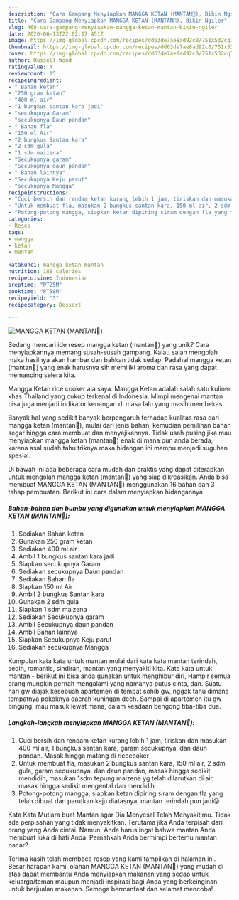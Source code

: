 ```yaml
---
description: "Cara Gampang Menyiapkan MANGGA KETAN (MANTAN👀), Bikin Ngiler"
title: "Cara Gampang Menyiapkan MANGGA KETAN (MANTAN👀), Bikin Ngiler"
slug: 468-cara-gampang-menyiapkan-mangga-ketan-mantan-bikin-ngiler
date: 2020-06-13T22:02:17.451Z
image: https://img-global.cpcdn.com/recipes/dd63de7ae8ad92c0/751x532cq70/mangga-ketan-mantan👀-foto-resep-utama.jpg
thumbnail: https://img-global.cpcdn.com/recipes/dd63de7ae8ad92c0/751x532cq70/mangga-ketan-mantan👀-foto-resep-utama.jpg
cover: https://img-global.cpcdn.com/recipes/dd63de7ae8ad92c0/751x532cq70/mangga-ketan-mantan👀-foto-resep-utama.jpg
author: Russell Wood
ratingvalue: 4
reviewcount: 15
recipeingredient:
- " Bahan ketan"
- "250 gram ketan"
- "400 ml air"
- "1 bungkus santan kara jadi"
- "secukupnya Garam"
- "secukupnya Daun pandan"
- " Bahan fla"
- "150 ml Air"
- "2 bungkus Santan kara"
- "2 sdm gula"
- "1 sdm maizena"
- "Secukupnya garam"
- "Secukupnya daun pandan"
- " Bahan lainnya"
- "Secukupnya Keju parut"
- "secukupnya Mangga"
recipeinstructions:
- "Cuci bersih dan rendam ketan kurang lebih 1 jam, tiriskan dan masukan 400 ml air, 1 bungkus santan kara, garam secukupnya, dan daun pandan. Masak hingga matang di ricecooker"
- "Untuk membuat fla, masukan 2 bungkus santan kara, 150 ml air, 2 sdm gula, garam secukupnya, dan daun pandan, masak hingga sedikit mendidih, masukan 1sdm tepung maizena yg telah dilarutkan di air, masak hingga sedikit mengental dan mendidih"
- "Potong-potong mangga, siapkan ketan dipiring siram dengan fla yang telah dibuat dan parutkan keju diatasnya, mantan terindah pun jadi😝"
categories:
- Resep
tags:
- mangga
- ketan
- mantan

katakunci: mangga ketan mantan 
nutrition: 188 calories
recipecuisine: Indonesian
preptime: "PT25M"
cooktime: "PT58M"
recipeyield: "3"
recipecategory: Dessert

---
```



![MANGGA KETAN (MANTAN👀)](https://img-global.cpcdn.com/recipes/dd63de7ae8ad92c0/751x532cq70/mangga-ketan-mantan👀-foto-resep-utama.jpg)

Sedang mencari ide resep mangga ketan (mantan👀) yang unik? Cara menyiapkannya memang susah-susah gampang. Kalau salah mengolah maka hasilnya akan hambar dan bahkan tidak sedap. Padahal mangga ketan (mantan👀) yang enak harusnya sih memiliki aroma dan rasa yang dapat memancing selera kita.

Mangga Ketan rice cooker ala saya. Mangga Ketan adalah salah satu kuliner khas Thailand yang cukup terkenal di Indonesia. Mimpi mengenai mantan bisa juga menjadi indikator kenangan di masa lalu yang masih membekas.

Banyak hal yang sedikit banyak berpengaruh terhadap kualitas rasa dari mangga ketan (mantan👀), mulai dari jenis bahan, kemudian pemilihan bahan segar hingga cara membuat dan menyajikannya. Tidak usah pusing jika mau menyiapkan mangga ketan (mantan👀) enak di mana pun anda berada, karena asal sudah tahu triknya maka hidangan ini mampu menjadi suguhan spesial.


Di bawah ini ada beberapa cara mudah dan praktis yang dapat diterapkan untuk mengolah mangga ketan (mantan👀) yang siap dikreasikan. Anda bisa membuat MANGGA KETAN (MANTAN👀) menggunakan 16 bahan dan 3 tahap pembuatan. Berikut ini cara dalam menyiapkan hidangannya.

<!--inarticleads1-->

##### Bahan-bahan dan bumbu yang digunakan untuk menyiapkan MANGGA KETAN (MANTAN👀):

1. Sediakan  Bahan ketan
1. Gunakan 250 gram ketan
1. Sediakan 400 ml air
1. Ambil 1 bungkus santan kara jadi
1. Siapkan secukupnya Garam
1. Sediakan secukupnya Daun pandan
1. Sediakan  Bahan fla
1. Siapkan 150 ml Air
1. Ambil 2 bungkus Santan kara
1. Gunakan 2 sdm gula
1. Siapkan 1 sdm maizena
1. Sediakan Secukupnya garam
1. Ambil Secukupnya daun pandan
1. Ambil  Bahan lainnya
1. Siapkan Secukupnya Keju parut
1. Sediakan secukupnya Mangga


Kumpulan kata kata untuk mantan mulai dari kata kata mantan terindah, sedih, romantis, sindiran, mantan yang menyakiti kita. Kata kata untuk mantan - berikut ini bisa anda gunakan untuk menghibur diri, Hampir semua orang mungkin pernah mengalami yang namanya putus cinta, dan. Suatu hari gw diajak kesebuah apartemen di tempat sohib gw, nggak tahu dimana tempatnya pokoknya daerah kuningan dech. Sampai di apartemen itu gw bingung, mau masuk lewat mana, dalam keadaan bengong tiba-tiba dua. 

<!--inarticleads2-->

##### Langkah-langkah menyiapkan MANGGA KETAN (MANTAN👀):

1. Cuci bersih dan rendam ketan kurang lebih 1 jam, tiriskan dan masukan 400 ml air, 1 bungkus santan kara, garam secukupnya, dan daun pandan. Masak hingga matang di ricecooker
1. Untuk membuat fla, masukan 2 bungkus santan kara, 150 ml air, 2 sdm gula, garam secukupnya, dan daun pandan, masak hingga sedikit mendidih, masukan 1sdm tepung maizena yg telah dilarutkan di air, masak hingga sedikit mengental dan mendidih
1. Potong-potong mangga, siapkan ketan dipiring siram dengan fla yang telah dibuat dan parutkan keju diatasnya, mantan terindah pun jadi😝


Kata Kata Mutiara buat Mantan agar Dia Menyesal Telah Menyakitimu. Tidak ada perpisahan yang tidak menyakitkan. Terutama jika Anda terpisah dari orang yang Anda cintai. Namun, Anda harus ingat bahwa mantan Anda membuat luka di hati Anda. Pernahkah Anda bermimpi bertemu mantan pacar? 

Terima kasih telah membaca resep yang kami tampilkan di halaman ini. Besar harapan kami, olahan MANGGA KETAN (MANTAN👀) yang mudah di atas dapat membantu Anda menyiapkan makanan yang sedap untuk keluarga/teman maupun menjadi inspirasi bagi Anda yang berkeinginan untuk berjualan makanan. Semoga bermanfaat dan selamat mencoba!
